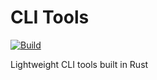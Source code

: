 # CLI Tools
[![Build](https://github.com/Owen-Krueger/cli-tools/actions/workflows/build.yaml/badge.svg)](https://github.com/Owen-Krueger/cli-tools/actions/workflows/build.yaml)

Lightweight CLI tools built in Rust
